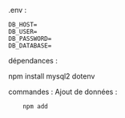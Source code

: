 .env :

```
DB_HOST=
DB_USER=
DB_PASSWORD=
DB_DATABASE=
```

dépendances :

npm install mysql2 dotenv

commandes :
Ajout de données :

```
    npm add
```
